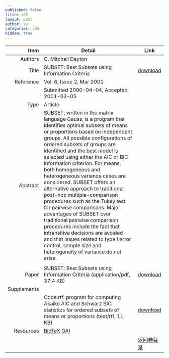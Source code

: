 ```yaml
---
published: false
title: i02
layout: post
author: Yu
categories: v06
hidden: true
---
```


| Item | Detail | Link |
|---:|---|---|
| Authors | C. Mitchell Dayton| |
| Title |SUBSET: Best Subsets using Information Criteria | [download](http://www.jstatsoft.org/v06/i02/paper) |
| Reference |Vol. 6, Issue 2, Mar 2001 | |
| | Submitted 2000-04-04, Accepted 2001-03-05| | 
| Type | Article| |
| Abstract | SUBSET, written in the matrix language Gauss, is a program that identifies optimal subsets of means or proportions based on independent groups. All possible configurations of ordered subsets of groups are identified and the best model is selected using either the AIC or BIC information criterion. For means, both homogeneous and heterogeneous variance cases are considered. SUBSET offers an alternative approach to traditional post-hoc multiple-comparison procedures such as the Tukey test for pairwise comparisons. Major advantages of SUBSET over traditional pairwise comparison procedures include the fact that intransitive decisions are avoided and that issues related to type I error control, sample size and heterogeneity of variance do not arise. 
| |
| Paper | SUBSET: Best Subsets using Information Criteria  (application/pdf, 37.4 KB)| [download](http://www.jstatsoft.org/v06/i02/paper) |
| Supplements | | |
| |Code.rtf: program for computing Akaike AIC and Schwarz BIC statistics for ordered subsets of means or proportions  (text/rtf, 11 KB)|  [download](http://www.jstatsoft.org/v06/i02/supp/1) |
| Resources | [BibTeX](http://www.jstatsoft.org/v06/i02/bibtex) [OAI](http://www.jstatsoft.org/oai?verb=GetRecord&identifier=oai.jstatsoft/v06/i02&prefix=oai_dc)| |
| |  | [返回卷目录]({{site.baseurl}}/volume/v06.html) |
